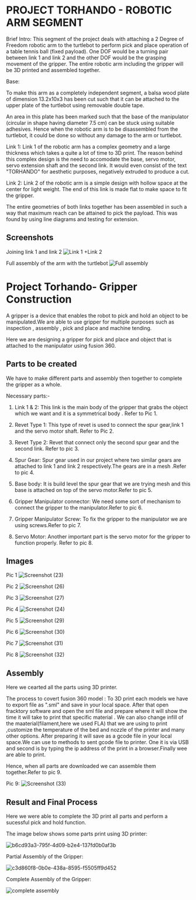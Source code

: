 

# PROJECT TORHANDO - ROBOTIC ARM SEGMENT

Brief Intro: This segment of the project deals with attaching a 2 Degree of Freedom robotic arm to the turtlebot to perform pick and place operation of a table tennis ball (fixed payload).
One DOF would be a turning pair between link 1 and link 2 and the other DOF would be the grasping movement of the gripper.
The entire robotic arm including the gripper will be 3D printed and assembled together.

Base:

To make this arm as a completely independent segment, a balsa wood plate of dimension 13.2x10x3 has been cut such that it can be attached to the upper plate of the turtlebot using removable double tape. 

An area in this plate has been marked such that the base of the manipulator (circular in shape having diameter 7.5 cm) can be stuck using suitable adhesives. Hence when the robotic arm is to be disassembled from the turtlebot, it could be done so without any damage to the arm or turtlebot.



Link 1: 
Link 1 of the robotic arm has a complex geometry and a large thickness which takes a quite a lot of time to 3D print.
The reason behind this complex design is the need to accomodate the base, servo motor, servo extension shaft and the second link.
It would even consist of the text "TORHANDO" for aesthetic purposes, negatively extruded to produce a cut.

Link 2:
Link 2 of the robotic arm is a simple design with hollow space at the center for light weight. The end of this link is made flat to make space to fit the gripper.

The entire geometries of both links together has been assembled in such a way that maximum reach can be attained to pick the payload. This was found by using line diagrams and testing for extension.

## Screenshots
Joining link 1 and link 2
![Link 1 +Link 2](https://user-images.githubusercontent.com/69980210/144361636-6496709b-ef8f-4329-be9b-828ac2d59ef6.png)

Full assembly of the arm with the turtlebot
![Full assembly](https://user-images.githubusercontent.com/69980210/144361695-9368a907-9eb8-4c47-8f68-6b98e5b47a0c.png)
# Project Torhando- Gripper Construction

A gripper is a device that enables the robot to pick and 
hold an object to be manipulated.We are able to use gripper for 
multiple purposes such as inspection , assembly , pick and place
and machine tending.

Here we are designing a gripper for pick and place and object 
that is attached to the manipulator using fusion 360.


## Parts to be created 
We  have to make different parts and assembly then together 
to complete the gripper as a whole.

Necessary parts:-

1. Link 1 & 2:
 This link is the main body of the gripper that 
grabs the object which we want and it is a symmetrical body .
Refer to Pic 1.

2. Revet Type 1:
 This type of revet is used to connect the spur gear,link 1 and the servo motor shaft.
 Refer to Pic 2.

3. Revet Type 2:
 Revet that connect only the second spur gear and the second link.
Refer to pic 3.

4. Spur Gear:
 Spur gear used in our project where two similar gears are attached to link 1 and link 2 
 respectively.The gears are in a mesh .Refer to pic 4.

5. Base body:
It is build level the spur gear that we are trying mesh and this 
base is attached on top of the servo motor.Refer to pic 5.

6. Gripper Manipulator connector:
We need some sort of mechanism to connect the gripper to the manipulator.Refer to pic 6.

7. Gripper Manipulator Screw:
 To fix the gripper to the manipulator we are using screws.Refer to pic 7.

8. Servo Motor:
Another important part is the servo motor for the gripper to function properly.
Refer to pic 8.
## Images

Pic 1 ![Screenshot (23)](https://user-images.githubusercontent.com/93376324/143675529-d645806d-ecbf-4131-8293-00b3820c01b9.png)

Pic 2 ![Screenshot (26)](https://user-images.githubusercontent.com/93376324/143675592-70bb20b3-05dd-4ca3-8486-9c2a5affc932.png)

Pic 3 ![Screenshot (27)](https://user-images.githubusercontent.com/93376324/143675605-7c720ab6-d332-47ae-a4b2-f3a8fc1f0f02.png)

Pic 4 ![Screenshot (24)](https://user-images.githubusercontent.com/93376324/143675632-4b62c7e7-a871-459b-baa2-af35708cb41e.png)

Pic 5 ![Screenshot (29)](https://user-images.githubusercontent.com/93376324/143675648-e80827ae-418e-4a43-ae9c-97f78ad8981e.png)

Pic 6 ![Screenshot (30)](https://user-images.githubusercontent.com/93376324/143675654-58b304b8-2a52-4b66-a0da-1dfe253d5e42.png)

Pic 7 ![Screenshot (31)](https://user-images.githubusercontent.com/93376324/143675683-6cd62497-bd42-4db6-a58b-b3741c22e2ef.png)

Pic 8 ![Screenshot (32)](https://user-images.githubusercontent.com/93376324/143675700-c35c3fd3-a952-4450-9d6b-979f45e2aa03.png)

## Assembly
Here we cearted all the parts using 3D printer.

The process to covert fusion 360 model :
 To 3D print each models we have to export file as ".sml" and save in your local space.
 After that open fracktory software and open the sml file and prepare where it will show the time it will take to 
 print that specific material . We can also change infill of the maaterial(filament,here we used FLA) that we are using to print ,customize the temperature of the bed and nozzle of the printer and many other options.
 After preparing it will save as a gcode file in your local space.We can use to methods to sent gcode file to printer.
 One it is via USB and second is by typing the ip address of the print in a browser.Finally wee are able to print.


Hence, when all parts are downloaded we can assemble them together.Refer to pic 9.

Pic 9: ![Screenshot (33)](https://user-images.githubusercontent.com/93376324/143676135-ecadf6d3-f70c-4df8-8d1a-89db9c8abddf.png)
## Result and Final Process
Here we were able to complete the 3D print all parts and perform a sucessful pick and hold function.

The image below shows some parts print using 3D printer:

![b6cd93a3-795f-4d09-b2e4-137fd0b0af3b](https://user-images.githubusercontent.com/93376324/143676382-2f469dc1-7f59-4abb-80e8-999ac5aa4d2a.jpg)

Partial Assembly of the Gripper:

![c3d860f8-0b0e-438a-8595-f5505ff9d452](https://user-images.githubusercontent.com/93376324/143676403-bf0db80d-5e4a-4bf0-b1f4-20bd18068334.jpg)

Complete Assembly of the Gripper:

![complete assembly](https://user-images.githubusercontent.com/93376324/144376723-2f0af580-ceed-4445-b0cc-abcc3b9d547b.jpeg)



